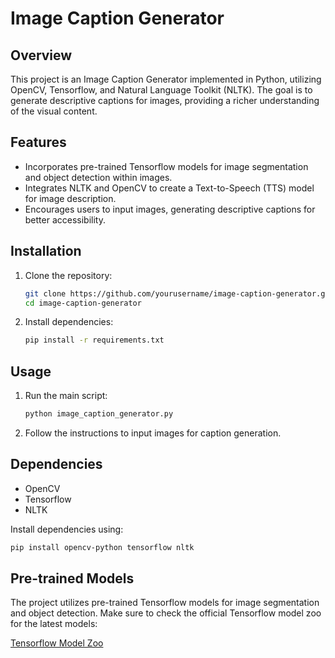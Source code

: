 # Image Caption Generator

## Overview

This project is an Image Caption Generator implemented in Python, utilizing OpenCV, Tensorflow, and Natural Language Toolkit (NLTK). The goal is to generate descriptive captions for images, providing a richer understanding of the visual content.

## Features

- Incorporates pre-trained Tensorflow models for image segmentation and object detection within images.
- Integrates NLTK and OpenCV to create a Text-to-Speech (TTS) model for image description.
- Encourages users to input images, generating descriptive captions for better accessibility.

## Installation

1. Clone the repository:

    ```bash
    git clone https://github.com/yourusername/image-caption-generator.git
    cd image-caption-generator
    ```

2. Install dependencies:

    ```bash
    pip install -r requirements.txt
    ```

## Usage

1. Run the main script:

    ```bash
    python image_caption_generator.py
    ```

2. Follow the instructions to input images for caption generation.

## Dependencies

- OpenCV
- Tensorflow
- NLTK

Install dependencies using:

```bash
pip install opencv-python tensorflow nltk
```

## Pre-trained Models

The project utilizes pre-trained Tensorflow models for image segmentation and object detection. Make sure to check the official Tensorflow model zoo for the latest models:

[Tensorflow Model Zoo](https://github.com/tensorflow/models/blob/master/research/object_detection/g3doc/tf2_detection_zoo.md)
